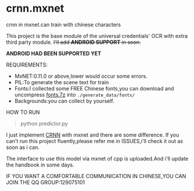 # crnn.mxnet
crnn in mxnet.can train with chinese characters

This project is the base module of the universal credentials' OCR with extra third party module.
~~I'll add **ANDROID SUPPORT** in soon.~~

**ANDROID HAD BEEN SUPPORTED YET**

REQUIREMENTS:
- MxNET:0.11.0 or above,lower would occur some errors.
- PIL:To generate the scene text for train
- Fonts:I collected some FREE Chinese fonts,you can download and uncompress [fonts.7z](https://pan.baidu.com/s/1gfiq53P) into `./generate_data/fonts/`
- Backgrounds:you can collect by yourself.


HOW TO RUN
> python predictor.py


I just implement [CRNN](https://github.com/bgshih/crnn) with mxnet and there are some difference.
If you can't run this project fluently,please refer me in ISSUES,i'll check it out as soon as i can.

The interface to use this model via mxnet of cpp is uploaded.And i'll update the handbook in some days.

IF YOU WANT A COMFORTABLE COMMUNICATION IN CHINESE,YOU CAN JOIN THE QQ GROUP:129075101